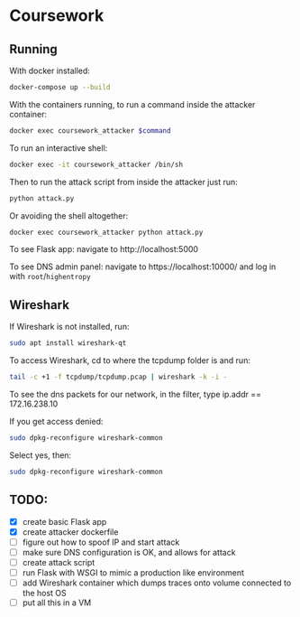 # Coursework

## Running
With docker installed:
```bash
docker-compose up --build
```

With the containers running, to run a command inside the attacker container:
```bash
docker exec coursework_attacker $command
```

To run an interactive shell:
```bash 
docker exec -it coursework_attacker /bin/sh
```

Then to run the attack script from inside the attacker just run:
```bash
python attack.py
```

Or avoiding the shell altogether:
```bash 
docker exec coursework_attacker python attack.py
```

To see Flask app: navigate to http://localhost:5000

To see DNS admin panel: navigate to https://localhost:10000/ and log in with `root`/`highentropy`
## Wireshark
If Wireshark is not installed, run:
```bash
sudo apt install wireshark-qt
```
To access Wireshark, cd to where the tcpdump folder is and run:
```bash
tail -c +1 -f tcpdump/tcpdump.pcap | wireshark -k -i -
```
To see the dns packets for our network, in the filter, type ip.addr == 172.16.238.10

If you get access denied:
```bash
sudo dpkg-reconfigure wireshark-common
```
Select yes, then:
```bash
sudo dpkg-reconfigure wireshark-common
```

## TODO:
- [x] create basic Flask app
- [x] create attacker dockerfile
- [ ] figure out how to spoof IP and start attack
- [ ] make sure DNS configuration is OK, and allows for attack
- [ ] create attack script
- [ ] run Flask with WSGI to mimic a production like environment
- [ ] add Wireshark container which dumps traces onto volume connected to the host OS
- [ ] put all this in a VM
